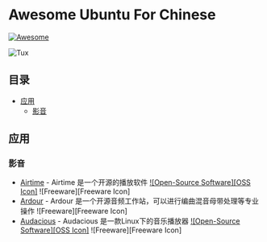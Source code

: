 # Awesome Ubuntu For Chinese

[![Awesome](https://cdn.rawgit.com/sindresorhus/awesome/d7305f38d29fed78fa85652e3a63e154dd8e8829/media/badge.svg)](https://github.com/VoLuong/Awesome-Ubuntu-Linux)

![Tux](https://cloud.githubusercontent.com/assets/6733770/17458846/b8cca9ae-5bf7-11e6-85ba-e6f2461e82de.jpg)

## 目录

- [应用](#应用)
    - [影音](#影音)


## 应用

### 影音
- [Airtime](https://www.sourcefabric.org/en/airtime/download/) - Airtime 是一个开源的播放软件 [![Open-Source Software][OSS Icon]](https://github.com/sourcefabric/Airtime) ![Freeware][Freeware Icon]
- [Ardour](https://ardour.org/) - Ardour 是一个开源音频工作站，可以进行编曲混音母带处理等专业操作 ![Freeware][Freeware Icon]
- [Audacious](http://audacious-media-player.org/) - Audacious 是一款Linux下的音乐播放器 [![Open-Source Software][OSS Icon]](http://audacious-media-player.org/developers) ![Freeware][Freeware Icon]
